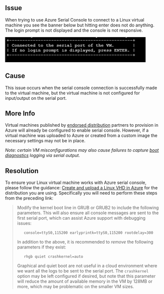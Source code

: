 ## Issue ##
When trying to use Azure Serial Console to connect to a Linux virtual machine you see the banner below but hitting enter does not do anything.  The login prompt is not displayed and the console is not responsive.

![](../images/PressEnter.jpg)

## Cause ##
This issue occurs when the serial console connection is successfully made to the virtual machine, but the virtual machine is not configured for input/output on the serial port.

## More Info ##
Virtual machines published by [endorsed distribution](https://docs.microsoft.com/en-us/azure/virtual-machines/linux/endorsed-distros) partners to provision in Azure will already be configured to enable serial console.  However, if a virtual machine was uploaded to Azure or created from a custom image the necessary settings may not be in place.

_Note: certain VM misconfigurations may also cause failures to capture [boot diagnostics](https://docs.microsoft.com/en-us/azure/virtual-machines/windows/boot-diagnostics) logging via serial output._


## Resolution ##
To ensure your Linux virtual machine works with Azure serial console, please follow the guidance: [Create and upload a Linux VHD in Azure](https://docs.microsoft.com/en-us/azure/virtualgeneric-machines/linux/create-upload-) for the distribution you are using. Specifically you will need to perform these steps from the preceding link:

>Modify the kernel boot line in GRUB or GRUB2 to include the following parameters. This will also ensure all console messages are sent to the first serial port, which can assist Azure support with debugging issues:
>
>        console=ttyS0,115200 earlyprintk=ttyS0,115200 rootdelay=300
>  
>    In addition to the above, it is recommended to *remove* the following parameters if they exist:
>  
>        rhgb quiet crashkernel=auto
>  
>    Graphical and quiet boot are not useful in a cloud environment where we want all the logs to be sent to the serial port. The `crashkernel` option may be left configured if desired, but note that this parameter will reduce the amount of available memory in the VM by 128MB or more, which may be problematic on the smaller VM sizes.




